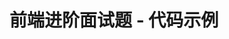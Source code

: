 # 前端进阶面试题 - 代码示例

<inside-page :url="'https://zmx2321.github.io/blog_code/interview/interview-advanced'" />